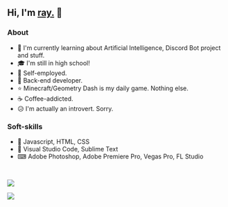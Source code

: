 ## Hi, I'm [ray.](https://ray1337.com/about) 👋

### About
- 🤖 I'm currently learning about Artificial Intelligence, Discord Bot project and stuff.
- 🎓 I'm still in high school!
- 💼 Self-employed.
- 🧠 Back-end developer.
- ⭐ Minecraft/Geometry Dash is my daily game. Nothing else.
- ☕ Coffee-addicted.
- 😥 I'm actually an introvert. Sorry.

### Soft-skills
- 🤖 Javascript, HTML, CSS
- 🔧 Visual Studio Code, Sublime Text
- ⌨ Adobe Photoshop, Adobe Premiere Pro, Vegas Pro, FL Studio

<br>

<a href="https://ray1337.com"><img align="center" src="https://github-readme-stats.vercel.app/api?username=conver4y&show_icons=true&theme=dark&count_private=true&include_all_commits=true"/></a>

<a href="https://wakatime.com/@ray1337"><img align="center" src="https://github-readme-stats.vercel.app/api/wakatime?username=ray1337&layout=compact&text_color=FFFFFF&bg_color=121112"/></a>

<!--<a href="https://ray1337.com"><img align="center" src="https://github-readme-stats.vercel.app/api/top-langs/?username=conver4y&hide_border=true&theme=tokyonight"/></a>-->
